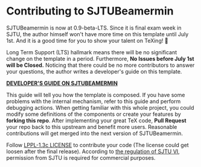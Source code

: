 # Contributing to SJTUBeamermin

SJTUBeamermin is now at 0.9-beta-LTS. Since it is final exam week in SJTU, the author himself won't have more time on this template until July 1st. And it is a good time for you to show your talent on TeXing! 🥰

Long Term Support (LTS) hallmark means there will be no significant change on the template in a period. Furthermore, **No Issues before July 1st will be Closed.** Noticing that there could be no more contributors to answer your questions, the author writes a developer's guide on this template.

**[DEVELOPER'S GUIDE ON SJTUBEAMERMIN](doc/SJTUBeamermindevguide.pdf)**

This guide will tell you how the template is composed. If you have some problems with the internal mechanism, refer to this guide and perform debugging actions. When getting familiar with this whole project, you could modify some definitions of the components or create your features by **forking this repo**. After implementing your great TeX code, **Pull Request** your repo back to this upstream and benefit more users. Reasonable contributions will get merged into the next version of SJTUBeamermin.

Follow [LPPL-1.3c LICENSE](LICENSE) to contribute your code (The license could get loosen after the final release). According to [the regulation of SJTU VI](https://vi.sjtu.edu.cn/index.php/articles/bulletin/16), permission from SJTU is required for commercial purposes.
